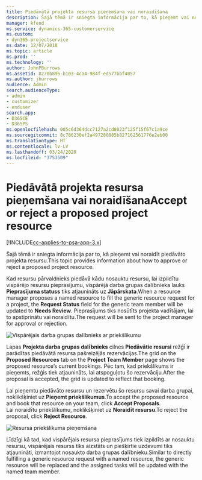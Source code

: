 ```yaml
---
title: Piedāvātā projekta resursa pieņemšana vai noraidīšana
description: Šajā tēmā ir sniegta informācija par to, kā pieņemt vai noraidīt piedāvāto projekta resursu.
manager: kfend
ms.service: dynamics-365-customerservice
ms.custom:
- dyn365-projectservice
ms.date: 12/07/2018
ms.topic: article
ms.prod: ''
ms.technology: ''
author: JohnPBurrows
ms.assetid: 8270b895-b103-4ca4-984f-ed577bbf4057
ms.author: jburrows
audience: Admin
search.audienceType:
- admin
- customizer
- enduser
search.app:
- D365CE
- D365PS
ms.openlocfilehash: 005c6d364dcc7127a2cd8023f125f15f67c1a9ce
ms.sourcegitcommit: 8c786230ef2a497280885b827162561776e2eb00
ms.translationtype: HT
ms.contentlocale: lv-LV
ms.lasthandoff: 03/24/2020
ms.locfileid: "3753509"
---
```

# <a name="accept-or-reject-a-proposed-project-resource"></a><span data-ttu-id="568cc-103">Piedāvātā projekta resursa pieņemšana vai noraidīšana</span><span class="sxs-lookup"><span data-stu-id="568cc-103">Accept or reject a proposed project resource</span></span>

[!INCLUDE[cc-applies-to-psa-app-3.x](../includes/cc-applies-to-psa-app-3x.md)]

<span data-ttu-id="568cc-104">Šajā tēmā ir sniegta informācija par to, kā pieņemt vai noraidīt piedāvāto projekta resursu.</span><span class="sxs-lookup"><span data-stu-id="568cc-104">This topic provides information about how to approve or reject a proposed project resource.</span></span>

<span data-ttu-id="568cc-105">Kad resursu pārvaldnieks piedāvā kādu nosauktu resursu, lai izpildītu vispārējo resursu pieprasījumu, vispārējā darba grupas dalībnieka lauks **Pieprasījuma statuss** tiks atjaunināts uz **Jāpārskata**.</span><span class="sxs-lookup"><span data-stu-id="568cc-105">When a resource manager proposes a named resource to fill the generic resource request for a project, the **Request Status** field for the generic team member will be updated to **Needs Review**.</span></span> <span data-ttu-id="568cc-106">Pieprasījums tiks nosūtīts projekta vadītājam, lai to apstiprinātu vai noraidītu.</span><span class="sxs-lookup"><span data-stu-id="568cc-106">The request will be sent to the project manager for approval or rejection.</span></span>

![Vispārējais darba grupas dalībnieks ar priekšlikumu](media/RM-how-to-19.png)

<span data-ttu-id="568cc-108">Lapas **Projekta darba grupas dalībnieks** cilnes **Piedāvātie resursi** režģī ir parādītas piedāvātā resursa pašreizējās rezervācijas.</span><span class="sxs-lookup"><span data-stu-id="568cc-108">The grid on the **Proposed Resources** tab on the **Project Team Member** page shows the proposed resource’s current bookings.</span></span> <span data-ttu-id="568cc-109">Pēc tam, kad priekšlikums ir pieņemts, režģis tiek atjaunināts, lai atspoguļotu šo rezervāciju.</span><span class="sxs-lookup"><span data-stu-id="568cc-109">After the proposal is accepted, the grid is updated to reflect that booking.</span></span> 

<span data-ttu-id="568cc-110">Lai pieņemtu piedāvāto resursu un rezervētu šo resursu savai darba grupai, noklikšķiniet uz **Pieņemt priekšlikumus**.</span><span class="sxs-lookup"><span data-stu-id="568cc-110">To accept the proposed resource and book that resource on your team, click **Accept Proposals**.</span></span>  
<span data-ttu-id="568cc-111">Lai noraidītu priekšlikumu, noklikšķiniet uz **Noraidīt resursu**.</span><span class="sxs-lookup"><span data-stu-id="568cc-111">To reject the proposal, click **Reject Resource**.</span></span>

![Resursa priekšlikuma pieņemšana](media/RM-how-to-20.png) 

<span data-ttu-id="568cc-113">Līdzīgi kā tad, kad vispārējais resursa pieprasījums tiek izpildīts ar nosauktu resursu, vispārējais resurss tiks aizstāts un piešķirtie uzdevumi tiks atjaunināti, izmantojot nosaukto darba grupas dalībnieku.</span><span class="sxs-lookup"><span data-stu-id="568cc-113">Similar to directly fulfilling a generic resource request with a named resource, the generic resource will be replaced and the assigned tasks will be updated with the named team member.</span></span>

